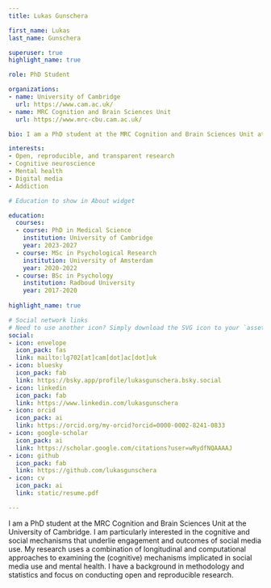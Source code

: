 ```yaml
---
title: Lukas Gunschera

first_name: Lukas
last_name: Gunschera

superuser: true
highlight_name: true 

role: PhD Student

organizations:
- name: University of Cambridge
  url: https://www.cam.ac.uk/
- name: MRC Cognition and Brain Sciences Unit
  url: https://www.mrc-cbu.cam.ac.uk/

bio: I am a PhD student at the MRC Cognition and Brain Sciences Unit at the University of Cambridge. I am particularly interested in the cognitive and social mechanisms that underlie engagement and outcomes of social media use. My research uses a combination of longitudinal and computational approaches to examining the (cognitive) mechanisms implicated in social media use and mental health. I have a background in methodology and statistics and focus on conducting open and reproducible research. 

interests:
- Open, reproducible, and transparent research
- Cognitive neuroscience
- Mental health
- Digital media
- Addiction

# Education to show in About widget

education:
  courses:
  - course: PhD in Medical Science
    institution: University of Cambridge
    year: 2023-2027
  - course: MSc in Psychological Research
    institution: University of Amsterdam
    year: 2020-2022
  - course: BSc in Psychology
    institution: Radboud University
    year: 2017-2020
    
highlight_name: true 

# Social network links
# Need to use another icon? Simply download the SVG icon to your `assets/media/icons/` folder.
social:
- icon: envelope
  icon_pack: fas
  link: mailto:lg702[at]cam[dot]ac[dot]uk
- icon: bluesky
  icon_pack: fab
  link: https://bsky.app/profile/lukasgunschera.bsky.social
- icon: linkedin
  icon_pack: fab
  link: https://www.linkedin.com/lukasgunschera
- icon: orcid
  icon_pack: ai
  link: https://orcid.org/my-orcid?orcid=0000-0002-8241-0833
- icon: google-scholar
  icon_pack: ai
  link: https://scholar.google.com/citations?user=wRydfNQAAAAJ
- icon: github
  icon_pack: fab
  link: https://github.com/lukasgunschera
- icon: cv
  icon_pack: ai
  link: static/resume.pdf

---
```


I am a PhD student at the MRC Cognition and Brain Sciences Unit at the University of Cambridge. I am particularly interested in the cognitive and social mechanisms that underlie engagement and outcomes of social media use. My research uses a combination of longitudinal and computational approaches to examining the (cognitive) mechanisms implicated in social media use and mental health. I have a background in methodology and statistics and focus on conducting open and reproducible research.
